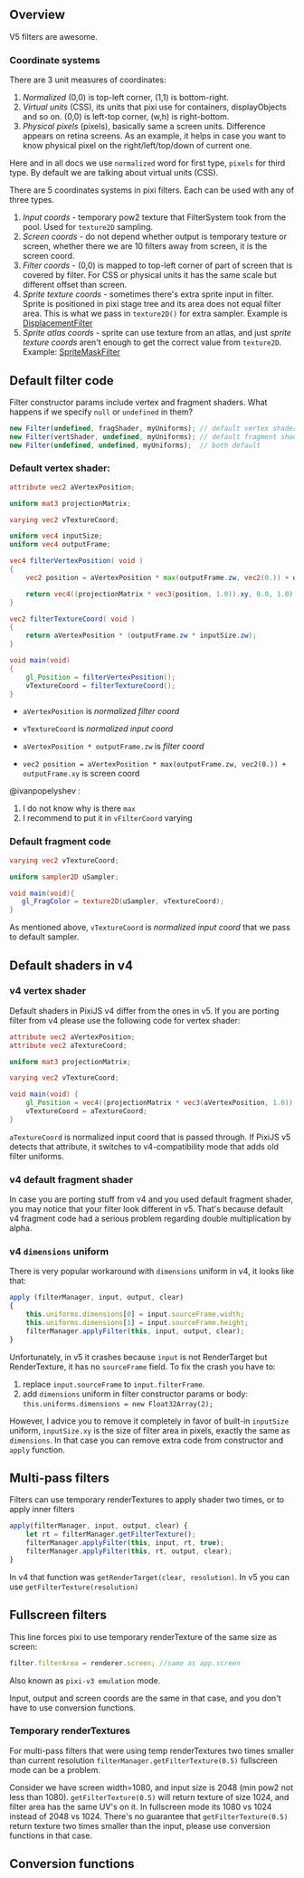 ## Overview

V5 filters are awesome.

### Coordinate systems

There are 3 unit measures of coordinates:
1. _Normalized_ (0,0) is top-left corner, (1,1) is bottom-right.
2. _Virtual units_ (CSS), its units that pixi use for containers, displayObjects and so on. (0,0) is left-top corner, (w,h) is right-bottom.
3. _Physical pixels_ (pixels), basically same a screen units. Difference appears on retina screens. As an example, it helps in case you want to know physical pixel on the right/left/top/down of current one.

Here and in all docs we use `normalized` word for first type, `pixels` for third type. By default we are talking about virtual units (CSS).

There are 5 coordinates systems in pixi filters. Each can be used with any of three types.

1. _Input coords_ - temporary pow2 texture that FilterSystem took from the pool. Used for `texture2D` sampling.
2. _Screen coords_ - do not depend whether output is temporary texture or screen, whether there we are 10 filters away from screen, it is the screen coord.
3. _Filter coords_ - (0,0) is mapped to top-left corner of part of screen that is covered by filter. For CSS or physical units it has the same scale but different offset than screen.
4. _Sprite texture coords_ - sometimes there's extra sprite input in filter. Sprite is positioned in pixi stage tree and its area does not equal filter area. This is what we pass in `texture2D()` for extra sampler. Example is [DisplacementFilter](https://github.com/pixijs/pixi.js/tree/dev/packages/filters/filter-displacement/src)
5. _Sprite atlas coords_ - sprite can use texture from an atlas, and just _sprite texture coords_ aren't enough to get the correct value from `texture2D`. Example: [SpriteMaskFilter](https://github.com/pixijs/pixi.js/tree/dev/packages/core/src/filters/spriteMask)

## Default filter code

Filter constructor params include vertex and fragment shaders. What happens if we specify `null` or `undefined` in them? 

```js
new Filter(undefined, fragShader, myUniforms); // default vertex shader
new Filter(vertShader, undefined, myUniforms); // default fragment shader
new Filter(undefined, undefined, myUniforms);  // both default
```

### Default vertex shader:

```glsl
attribute vec2 aVertexPosition;

uniform mat3 projectionMatrix;

varying vec2 vTextureCoord;

uniform vec4 inputSize;
uniform vec4 outputFrame;

vec4 filterVertexPosition( void )
{
    vec2 position = aVertexPosition * max(outputFrame.zw, vec2(0.)) + outputFrame.xy;

    return vec4((projectionMatrix * vec3(position, 1.0)).xy, 0.0, 1.0);
}

vec2 filterTextureCoord( void )
{
    return aVertexPosition * (outputFrame.zw * inputSize.zw);
}

void main(void)
{
    gl_Position = filterVertexPosition();
    vTextureCoord = filterTextureCoord();
}
```

* `aVertexPosition` is _normalized filter coord_

* `vTextureCoord` is _normalized input coord_

* `aVertexPosition * outputFrame.zw` is _filter coord_

*  `vec2 position = aVertexPosition * max(outputFrame.zw, vec2(0.)) + outputFrame.xy` is screen coord

@ivanpopelyshev : 

1. I do not know why is there `max` 
2. I recommend to put it in `vFilterCoord` varying

### Default fragment code

```glsl
varying vec2 vTextureCoord;

uniform sampler2D uSampler;

void main(void){
   gl_FragColor = texture2D(uSampler, vTextureCoord);
}
```

As mentioned above, `vTextureCoord` is _normalized input coord_ that we pass to default sampler.

## Default shaders in v4

### v4 vertex shader

Default shaders in PixiJS v4 differ from the ones in v5. If you are porting filter from v4 please use the following code for vertex shader:

```glsl
attribute vec2 aVertexPosition;
attribute vec2 aTextureCoord;

uniform mat3 projectionMatrix;

varying vec2 vTextureCoord;

void main(void) {
    gl_Position = vec4((projectionMatrix * vec3(aVertexPosition, 1.0)).xy, 0.0, 1.0);
    vTextureCoord = aTextureCoord;
}
```

`aTextureCoord` is normalized input coord that is passed through. If PixiJS v5 detects that attribute, it switches to v4-compatibility mode that adds old filter uniforms.


### v4 default fragment shader

In case you are porting stuff from v4 and you used default fragment shader, you may notice that your filter look different in v5. That's because default v4 fragment code had a serious problem regarding double multiplication by alpha.

### v4 `dimensions` uniform

There is very popular workaround with `dimensions` uniform in v4, it looks like that:

```js
apply (filterManager, input, output, clear)
{
    this.uniforms.dimensions[0] = input.sourceFrame.width;
    this.uniforms.dimensions[1] = input.sourceFrame.height;
    filterManager.applyFilter(this, input, output, clear);
}
```

Unfortunately, in v5 it crashes because `input` is not RenderTarget but RenderTexture, it has no `sourceFrame` field. To fix the crash you have to:

1. replace `input.sourceFrame` to `input.filterFrame`.
2. add `dimensions` uniform in filter constructor params or body: `this.uniforms.dimensions = new Float32Array(2);`

However, I advice you to remove it completely in favor of built-in `inputSize` uniform, `inputSize.xy` is the size of filter area in pixels, exactly the same as `dimensions`. In that case you can remove extra code from constructor and `apply` function.

## Multi-pass filters

Filters can use temporary renderTextures to apply shader two times, or to apply inner filters

```js
apply(filterManager, input, output, clear) {
    let rt = filterManager.getFilterTexture();
    filterManager.applyFilter(this, input, rt, true);
    filterManager.applyFilter(this, rt, output, clear);
}
```

In v4 that function was `getRenderTarget(clear, resolution)`. In v5 you can use `getFilterTexture(resolution)`

## Fullscreen filters

This line forces pixi to use temporary renderTexture of the same size as screen:

```js
filter.filterArea = renderer.screen; //same as app.screen
```

Also known as `pixi-v3 emulation` mode.

Input, output and screen coords are the same in that case, and you don't have to use conversion functions.

### Temporary renderTextures

For multi-pass filters that were using temp renderTextures two times smaller than current resolution `filterManager.getFilterTexture(0.5)` fullscreen mode can be a problem. 

Consider we have screen width=1080, and input size is 2048 (min pow2 not less than 1080). `getFilterTexture(0.5)` will return texture of size 1024, and filter area has the same UV's on it. In fullscreen mode its 1080 vs 1024 instead of 2048 vs 1024. There's no guarantee that `getFilterTexture(0.5)` return texture two times smaller than the input, please use conversion functions in that case.

## Conversion functions
